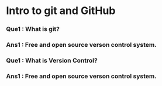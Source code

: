 # Intro to git and GitHub

### Que1 : What is git?
### Ans1 : Free and open source verson control system. 


### Que1 : What is Version Control?
### Ans1 : Free and open source verson control system.

